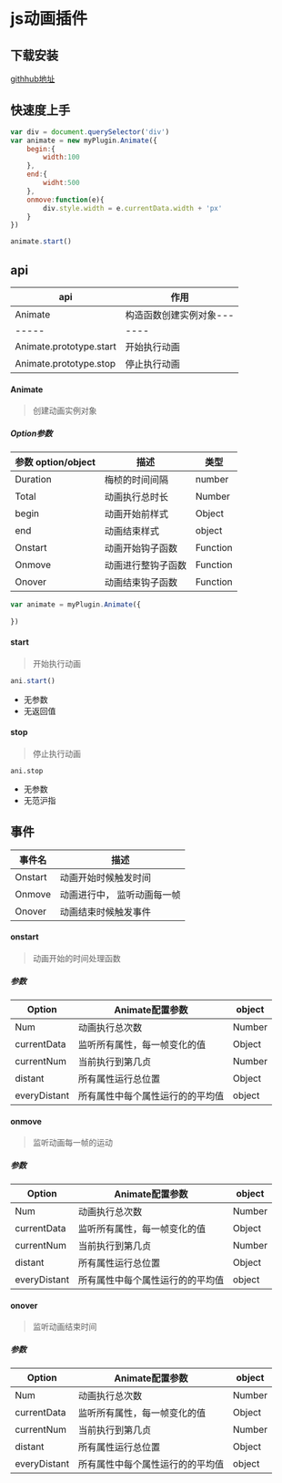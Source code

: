 # js动画插件

## 下载安装

[githhub地址](https://github.com/yq979292/javaScriopt-animate-plugin/blob/main/animate.js)

## 快速度上手

~~~js
var div = document.querySelector('div')
var animate = new myPlugin.Animate({
    begin:{
        width:100
    },
    end:{
        widht:500
    },
    onmove:function(e){
        div.style.width = e.currentData.width + 'px'
    }
})

animate.start()
~~~

## api

|  api  | 作用|
| ---- | ---- |
|Animate|构造函数创建实例对象---|
| ----- | ---- |
|Animate.prototype.start|开始执行动画|
| Animate.prototype.stop |  停止执行动画 |
#### Animate

>创建动画实例对象

##### Option参数

| 参数 option/object | 描述               | 类型     |
| ------------------ | ------------------ | -------- |
| Duration           | 梅桢的时间间隔     | number   |
| Total              | 动画执行总时长     | Number   |
| begin              | 动画开始前样式     | Object   |
| end                | 动画结束样式       | object   |
| Onstart            | 动画开始钩子函数   | Function |
| Onmove             | 动画进行整钩子函数 | Function |
| Onover             | 动画结束钩子函数   | Function |



~~~js
var animate = myPlugin.Animate({
  
})
~~~



#### start

>开始执行动画



~~~js
ani.start()
~~~



- 无参数
- 无返回值

#### stop

>停止执行动画

~~~
ani.stop
~~~

- 无参数
- 无范沪指

## 事件

| 事件名  | 描述                        |
| ------- | --------------------------- |
| Onstart | 动画开始时候触发时间        |
| Onmove  | 动画进行中， 监听动画每一帧 |
| Onover  | 动画结束时候触发事件        |

#### onstart

>动画开始的时间处理函数

##### 参数


| Option       | Animate配置参数                  | object |
| ------------ | -------------------------------- | ------ |
| Num          | 动画执行总次数                   | Number |
| currentData  | 监听所有属性，每一帧变化的值     | Object |
| currentNum   | 当前执行到第几贞                 | Number |
| distant      | 所有属性运行总位置               | Object |
| everyDistant | 所有属性中每个属性运行的的平均值 | object |





#### onmove
> 监听动画每一帧的运动
##### 参数


| Option       | Animate配置参数                  | object |
| ------------ | -------------------------------- | ------ |
| Num          | 动画执行总次数                   | Number |
| currentData  | 监听所有属性，每一帧变化的值     | Object |
| currentNum   | 当前执行到第几贞                 | Number |
| distant      | 所有属性运行总位置               | Object |
| everyDistant | 所有属性中每个属性运行的的平均值 | object |




#### onover
>监听动画结束时间
##### 参数


| Option       | Animate配置参数                  | object |
| ------------ | -------------------------------- | ------ |
| Num          | 动画执行总次数                   | Number |
| currentData  | 监听所有属性，每一帧变化的值     | Object |
| currentNum   | 当前执行到第几贞                 | Number |
| distant      | 所有属性运行总位置               | Object |
| everyDistant | 所有属性中每个属性运行的的平均值 | object |



